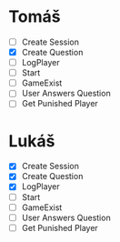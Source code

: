 # Tomáš
- [ ] Create Session
- [x] Create Question
- [ ] LogPlayer
- [ ] Start
- [ ] GameExist
- [ ] User Answers Question 
- [ ] Get Punished Player 
# Lukáš
- [x] Create Session
- [x] Create Question
- [x] LogPlayer
- [ ] Start
- [ ] GameExist
- [ ] User Answers Question
- [ ] Get Punished Player 
